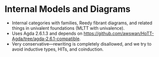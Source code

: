 # Internal Models and Diagrams

+ Internal categories with families, Reedy fibrant diagrams, and related things in univalent foundations (MLTT with univalence).
+ Uses Agda 2.6.1.3 and depends on <https://github.com/awswan/HoTT-Agda/tree/agda-2.6.1-compatible>.
+ Very conservative—rewriting is completely disallowed, and we try to avoid inductive types, HITs, and coinduction.
